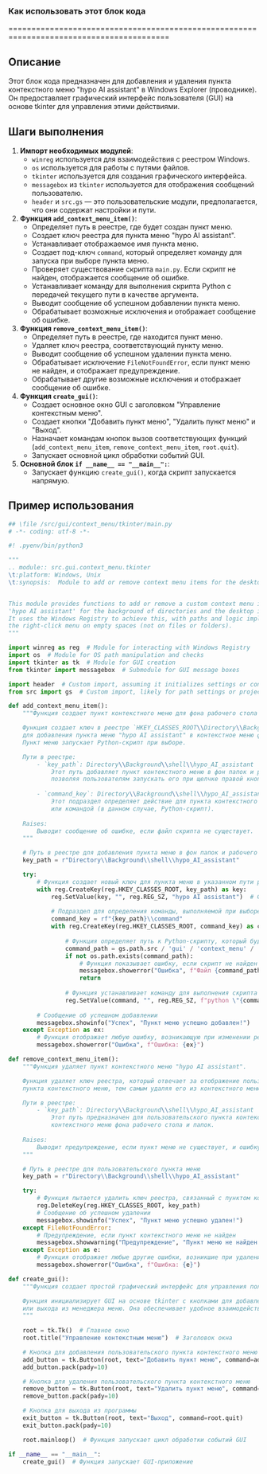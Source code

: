 ### Как использовать этот блок кода
=========================================================================================

Описание
-------------------------
Этот блок кода предназначен для добавления и удаления пункта контекстного меню "hypo AI assistant" в Windows Explorer (проводнике). Он предоставляет графический интерфейс пользователя (GUI) на основе tkinter для управления этими действиями.

Шаги выполнения
-------------------------
1. **Импорт необходимых модулей**:
   - `winreg` используется для взаимодействия с реестром Windows.
   - `os` используется для работы с путями файлов.
   - `tkinter` используется для создания графического интерфейса.
   - `messagebox` из `tkinter` используется для отображения сообщений пользователю.
   - `header` и `src.gs` — это пользовательские модули, предполагается, что они содержат настройки и пути.
2. **Функция `add_context_menu_item()`**:
   - Определяет путь в реестре, где будет создан пункт меню.
   - Создает ключ реестра для пункта меню "hypo AI assistant".
   - Устанавливает отображаемое имя пункта меню.
   - Создает под-ключ `command`, который определяет команду для запуска при выборе пункта меню.
   - Проверяет существование скрипта `main.py`. Если скрипт не найден, отображается сообщение об ошибке.
   - Устанавливает команду для выполнения скрипта Python с передачей текущего пути в качестве аргумента.
   - Выводит сообщение об успешном добавлении пункта меню.
   - Обрабатывает возможные исключения и отображает сообщение об ошибке.
3. **Функция `remove_context_menu_item()`**:
   - Определяет путь в реестре, где находится пункт меню.
   - Удаляет ключ реестра, соответствующий пункту меню.
   - Выводит сообщение об успешном удалении пункта меню.
   - Обрабатывает исключение `FileNotFoundError`, если пункт меню не найден, и отображает предупреждение.
   - Обрабатывает другие возможные исключения и отображает сообщение об ошибке.
4. **Функция `create_gui()`**:
   - Создает основное окно GUI с заголовком "Управление контекстным меню".
   - Создает кнопки "Добавить пункт меню", "Удалить пункт меню" и "Выход".
   - Назначает командам кнопок вызов соответствующих функций (`add_context_menu_item`, `remove_context_menu_item`, `root.quit`).
   - Запускает основной цикл обработки событий GUI.
5. **Основной блок `if __name__ == "__main__":`**:
   - Запускает функцию `create_gui()`, когда скрипт запускается напрямую.

Пример использования
-------------------------

```python
## \file /src/gui/context_menu/tkinter/main.py
# -*- coding: utf-8 -*-

#! .pyenv/bin/python3

"""
.. module:: src.gui.context_menu.tkinter 
\t:platform: Windows, Unix
\t:synopsis:  Module to add or remove context menu items for the desktop and folder background.


This module provides functions to add or remove a custom context menu item called 
'hypo AI assistant' for the background of directories and the desktop in Windows Explorer.
It uses the Windows Registry to achieve this, with paths and logic implemented to target
the right-click menu on empty spaces (not on files or folders).
"""

import winreg as reg  # Module for interacting with Windows Registry
import os  # Module for OS path manipulation and checks
import tkinter as tk  # Module for GUI creation
from tkinter import messagebox  # Submodule for GUI message boxes

import header  # Custom import, assuming it initializes settings or constants
from src import gs  # Custom import, likely for path settings or project structure

def add_context_menu_item():
    """Функция создает пункт контекстного меню для фона рабочего стола и папок.

    Функция создает ключ в реестре `HKEY_CLASSES_ROOT\\Directory\\Background\\shell`, 
    для добавления пункта меню "hypo AI assistant" в контекстное меню фона в Windows Explorer.
    Пункт меню запускает Python-скрипт при выборе.

    Пути в реестре:
        - `key_path`: Directory\\Background\\shell\\hypo_AI_assistant
            Этот путь добавляет пункт контекстного меню в фон папок и рабочего стола, 
            позволяя пользователям запускать его при щелчке правой кнопкой мыши в пустом месте.
        
        - `command_key`: Directory\\Background\\shell\\hypo_AI_assistant\\command
            Этот подраздел определяет действие для пункта контекстного меню и связывает его со скриптом 
            или командой (в данном случае, Python-скрипт).
    
    Raises:
        Выводит сообщение об ошибке, если файл скрипта не существует.
    """

    # Путь в реестре для добавления пункта меню в фон папок и рабочего стола
    key_path = r"Directory\\Background\\shell\\hypo_AI_assistant"

    try:
        # Функция создает новый ключ для пункта меню в указанном пути реестра
        with reg.CreateKey(reg.HKEY_CLASSES_ROOT, key_path) as key:
            reg.SetValue(key, "", reg.REG_SZ, "hypo AI assistant")  # Функция задает отображаемое имя пункта меню
            
            # Подраздел для определения команды, выполняемой при выборе пункта меню
            command_key = rf"{key_path}\\command"
            with reg.CreateKey(reg.HKEY_CLASSES_ROOT, command_key) as command:
                
                # Функция определяет путь к Python-скрипту, который будет выполнен
                command_path = gs.path.src / 'gui' / 'context_menu' / 'main.py'  # Путь к скрипту
                if not os.path.exists(command_path):
                    # Функция показывает ошибку, если скрипт не найден в указанном месте
                    messagebox.showerror("Ошибка", f"Файл {command_path} не найден.")
                    return
                
                # Функция устанавливает команду для выполнения скрипта с помощью Python при щелчке на пункте контекстного меню
                reg.SetValue(command, "", reg.REG_SZ, f"python \"{command_path}\" \"%1\"")
        
        # Сообщение об успешном добавлении
        messagebox.showinfo("Успех", "Пункт меню успешно добавлен!")
    except Exception as ex:
        # Функция отображает любую ошибку, возникающую при изменении реестра
        messagebox.showerror("Ошибка", f"Ошибка: {ex}")

def remove_context_menu_item():
    """Функция удаляет пункт контекстного меню "hypo AI assistant".

    Функция удаляет ключ реестра, который отвечает за отображение пользовательского
    пункта контекстного меню, тем самым удаляя его из контекстного меню фона.

    Пути в реестре:
        - `key_path`: Directory\\Background\\shell\\hypo_AI_assistant
            Этот путь предназначен для пользовательского пункта контекстного меню и удаляет его из
            контекстного меню фона рабочего стола и папок.
    
    Raises:
        Выводит предупреждение, если пункт меню не существует, и ошибку, если операция завершается неудачей.
    """

    # Путь в реестре для пользовательского пункта меню
    key_path = r"Directory\\Background\\shell\\hypo_AI_assistant"

    try:
        # Функция пытается удалить ключ реестра, связанный с пунктом контекстного меню
        reg.DeleteKey(reg.HKEY_CLASSES_ROOT, key_path)
        # Сообщение об успешном удалении
        messagebox.showinfo("Успех", "Пункт меню успешно удален!")
    except FileNotFoundError:
        # Предупреждение, если пункт контекстного меню не найден
        messagebox.showwarning("Предупреждение", "Пункт меню не найден.")
    except Exception as e:
        # Функция отображает любые другие ошибки, возникшие при удалении ключа
        messagebox.showerror("Ошибка", f"Ошибка: {e}")

def create_gui():
    """Функция создает простой графический интерфейс для управления пользовательским пунктом контекстного меню.

    Функция инициализирует GUI на основе tkinter с кнопками для добавления, удаления
    или выхода из менеджера меню. Она обеспечивает удобное взаимодействие с пользователем для изменений в реестре.
    """
    
    root = tk.Tk()  # Главное окно
    root.title("Управление контекстным меню")  # Заголовок окна

    # Кнопка для добавления пользовательского пункта контекстного меню
    add_button = tk.Button(root, text="Добавить пункт меню", command=add_context_menu_item)
    add_button.pack(pady=10)

    # Кнопка для удаления пользовательского пункта контекстного меню
    remove_button = tk.Button(root, text="Удалить пункт меню", command=remove_context_menu_item)
    remove_button.pack(pady=10)

    # Кнопка для выхода из программы
    exit_button = tk.Button(root, text="Выход", command=root.quit)
    exit_button.pack(pady=10)

    root.mainloop()  # Функция запускает цикл обработки событий GUI

if __name__ == "__main__":
    create_gui()  # Функция запускает GUI-приложение